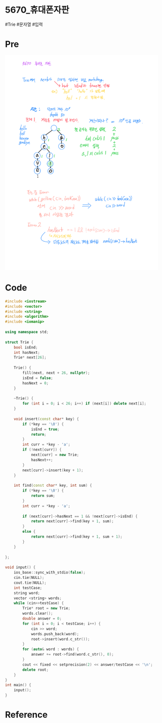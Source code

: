 # 5670_휴대폰자판

#Trie #문자열 #입력

# Pre

![5670_%E1%84%92%E1%85%B2%E1%84%83%E1%85%A2%E1%84%91%E1%85%A9%E1%86%AB%E1%84%8C%E1%85%A1%E1%84%91%E1%85%A1%E1%86%AB%20dbde43dbd2204afbbd1846bca1d0b601/5670__.png](5670_%E1%84%92%E1%85%B2%E1%84%83%E1%85%A2%E1%84%91%E1%85%A9%E1%86%AB%E1%84%8C%E1%85%A1%E1%84%91%E1%85%A1%E1%86%AB%20dbde43dbd2204afbbd1846bca1d0b601/5670__.png)

# Code

```cpp
#include <iostream>
#include <vector>
#include <string>
#include <algorithm>
#include <iomanip>

using namespace std;

struct Trie {
	bool isEnd;
	int hasNext;
	Trie* next[26];

	Trie() {
		fill(next, next + 26, nullptr);
		isEnd = false;
		hasNext = 0;
	}

	~Trie() {
		for (int i = 0; i < 26; i++) if (next[i]) delete next[i];
	}

	void insert(const char* key) {
		if (*key == '\0') {
			isEnd = true;
			return;
		}
		int curr = *key - 'a';
		if (!next[curr]) {
			next[curr] = new Trie;
			hasNext++;
		}
		next[curr]->insert(key + 1);
	}

	int find(const char* key, int sum) {
		if (*key == '\0') {
			return sum;
		}
		int curr = *key - 'a';

		if (next[curr]->hasNext == 1 && !next[curr]->isEnd) {
			return next[curr]->find(key + 1, sum);
		}
		else {
			return next[curr]->find(key + 1, sum + 1);
		}
	}

};

void input() {
	ios_base::sync_with_stdio(false);
	cin.tie(NULL);
	cout.tie(NULL);
	int testCase;
	string word;
	vector <string> words;
	while (cin>>testCase) {
		Trie* root = new Trie;
		words.clear();
		double answer = 0;
		for (int i = 0; i < testCase; i++) {
			cin >> word;
			words.push_back(word);
			root->insert(word.c_str());
		}
		for (auto& word : words) {
			answer += root->find(word.c_str(), 0);
		}
		cout << fixed << setprecision(2) << answer/testCase << '\n';
		delete root;
	}
}
int main() {
	input();
}
```

# Reference